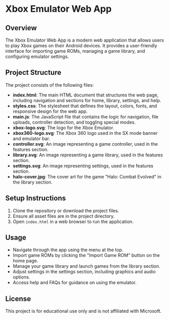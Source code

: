 # Xbox Emulator Web App

## Overview
The Xbox Emulator Web App is a modern web application that allows users to play Xbox games on their Android devices. It provides a user-friendly interface for importing game ROMs, managing a game library, and configuring emulator settings.

## Project Structure
The project consists of the following files:

- **index.html**: The main HTML document that structures the web page, including navigation and sections for home, library, settings, and help.
- **styles.css**: The stylesheet that defines the layout, colors, fonts, and responsive design for the web app.
- **main.js**: The JavaScript file that contains the logic for navigation, file uploads, controller detection, and toggling special modes.
- **xbox-logo.svg**: The logo for the Xbox Emulator.
- **xbox360-logo.svg**: The Xbox 360 logo used in the SX mode banner and emulator bar.
- **controller.svg**: An image representing a game controller, used in the features section.
- **library.svg**: An image representing a game library, used in the features section.
- **settings.svg**: An image representing settings, used in the features section.
- **halo-cover.jpg**: The cover art for the game "Halo: Combat Evolved" in the library section.

## Setup Instructions
1. Clone the repository or download the project files.
2. Ensure all asset files are in the project directory.
3. Open `index.html` in a web browser to run the application.

## Usage
- Navigate through the app using the menu at the top.
- Import game ROMs by clicking the "Import Game ROM" button on the home page.
- Manage your game library and launch games from the library section.
- Adjust settings in the settings section, including graphics and audio options.
- Access help and FAQs for guidance on using the emulator.

## License
This project is for educational use only and is not affiliated with Microsoft.